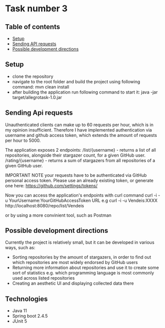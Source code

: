 #  Task number 3

## Table of contents
* [Setup](#setup)
* [Sending API requests](#sending-API-requests)
* [Possible development directions](#possible-development-directions)


## Setup

* clone the repository
* navigate to the root folder and build the project using following command:
mvn clean install
* after building the application run following command to start it:
java -jar target/allegrotask-1.0.jar

## Sending Api requests

Unauthenticated clients can make up to 60 requests per hour, which is in my opinion insufficient. Therefore I have implemented authentication via username and github access token, which extends the amount of requests per hour to 5000. 

The application exposes 2 endpoints:
/list/{username} - returns a list of all repositories, alongside their stargazer count, for a given GitHub user.
/rating/{username} - returns a sum of stargazers from all repositories of a given GitHub user.

IMPORTANT NOTE
your requests have to be authenticated via GitHub personal access token. Please use an already existing token, or generate one here:
https://github.com/settings/tokens/

Now you can access the application's endpoints with curl command 
curl -i -u YourUsername:YourGitHubAccessToken  URL
e.g
curl -i -u Vendeis:XXXX http://localhost:8080/repo/list/Vendeis

or by using a more convinient tool, such as Postman


## Possible development directions
Currently the project is relatively small, but it can be developed in various ways, such as:
* Sorting repositories by the amount of stargazers, in order to find out which repositories are most widely endorsed by GitHub users 
* Returning more information about repositories and use it to create some sort of statistics e.g. which programming language is most commonly used across listed repositories
* Creating an aesthetic UI and displaying collected data there

 ## Technologies

* Java 11
* Spring boot 2.4.5
* JUnit 5
